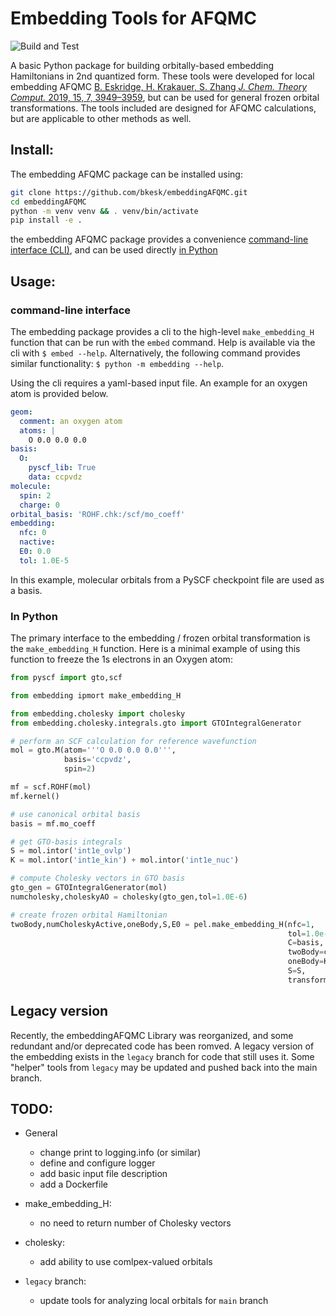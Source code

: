 # Embedding Tools for AFQMC

![Build and Test](https://github.com/bkesk/embeddingAFQMC/actions/workflows/python-app.yml/badge.svg)

A basic Python package for building orbitally-based embedding
Hamiltonians in 2nd quantized form.
These tools were developed for local embedding AFQMC [B. Eskridge, H. Krakauer, S. Zhang *J. Chem. Theory Comput.* 2019, 15, 7, 3949–3959](https://pubs.acs.org/doi/10.1021/acs.jctc.8b01244),
but can be used for general frozen orbital transformations.
The tools included are designed for AFQMC calculations, but are applicable to other methods as well.

## Install:

The embedding AFQMC package can be installed using:

```bash
git clone https://github.com/bkesk/embeddingAFQMC.git
cd embeddingAFQMC
python -m venv venv && . venv/bin/activate
pip install -e .
```

the embedding AFQMC package provides a convenience [command-line interface (CLI)](#command-line-interface), and
can be used directly [in Python](#in-python)

## Usage:

### command-line interface

The embedding package provides a cli to the high-level `make_embedding_H` function that can be run with the `embed` command.
Help is available via the cli with `$ embed --help`. Alternatively, the following command provides similar functionality: `$ python -m embedding --help`.

Using the cli requires a yaml-based input file. An example for an oxygen atom is provided below.

```yaml
geom:
  comment: an oxygen atom
  atoms: |
    O 0.0 0.0 0.0
basis:
  O:
    pyscf_lib: True
    data: ccpvdz
molecule:
  spin: 2
  charge: 0
orbital_basis: 'ROHF.chk:/scf/mo_coeff'
embedding:
  nfc: 0
  nactive:
  E0: 0.0
  tol: 1.0E-5
```

In this example, molecular orbitals from a PySCF checkpoint file are used as a basis.

### In Python

The primary interface to the embedding / frozen orbital transformation is the `make_embedding_H` function.
Here is a minimal example of using this function to freeze the 1s electrons in an Oxygen atom:

```Python
from pyscf import gto,scf

from embedding ipmort make_embedding_H

from embedding.cholesky import cholesky
from embedding.cholesky.integrals.gto import GTOIntegralGenerator

# perform an SCF calculation for reference wavefunction
mol = gto.M(atom='''O 0.0 0.0 0.0''',
            basis='ccpvdz',
            spin=2)

mf = scf.ROHF(mol)
mf.kernel()

# use canonical orbital basis
basis = mf.mo_coeff

# get GTO-basis integrals
S = mol.intor('int1e_ovlp')
K = mol.intor('int1e_kin') + mol.intor('int1e_nuc')

# compute Cholesky vectors in GTO basis
gto_gen = GTOIntegralGenerator(mol)
numcholesky,choleskyAO = cholesky(gto_gen,tol=1.0E-6)

# create frozen orbital Hamiltonian
twoBody,numCholeskyActive,oneBody,S,E0 = pel.make_embedding_H(nfc=1,
                                                              tol=1.0e-8,
                                                              C=basis,
                                                              twoBody=choleskyAO,
                                                              oneBody=K,
                                                              S=S,
                                                              transform_only=True)
```

## Legacy version

Recently, the embeddingAFQMC Library was reorganized, and some redundant and/or 
deprecated code has been romved.
A legacy version of the embedding exists in the `legacy` branch for code that still uses it.
Some "helper" tools from `legacy` may be updated and pushed back into the main branch.

## TODO:

- General
  - change print to logging.info (or similar)
  - define and configure logger
  - add basic input file description
  - add a Dockerfile

- make_embedding_H:
  - no need to return number of Cholesky vectors

- cholesky:
  - add ability to use comlpex-valued orbitals

- `legacy` branch:
  - update tools for analyzing local orbitals for `main` branch
